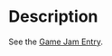 # Description

See the [Game Jam Entry](https://v3.globalgamejam.org/2020/games/krono-lab-quest-vr-timescape-adventure-4).
